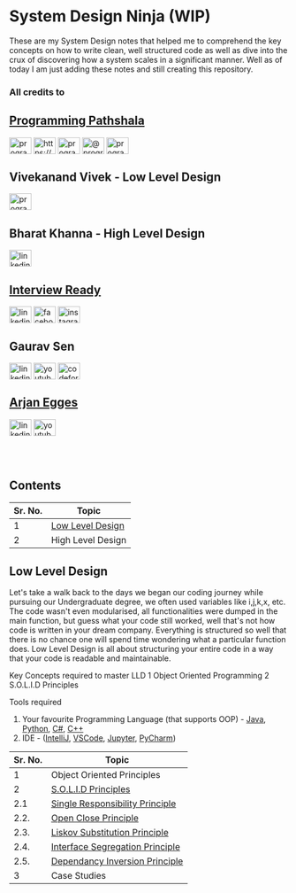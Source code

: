 # System Design Ninja (WIP)
These are my System Design notes that helped me to comprehend the key concepts on how to write clean, well structured code as well as dive into the crux of discovering how a system scales in a significant manner. Well as of today I am just adding these notes and still creating this repository. <br>

### All credits to <br>
## [Programming Pathshala](https://renaissance.programmingpathshala.com/crack-coding-interviews) <br>
<p align="left">
<a href="https://linkedin.com/school/programming-pathshala" target="blank"><img align="center" src="https://raw.githubusercontent.com/rahuldkjain/github-profile-readme-generator/master/src/images/icons/Social/linked-in-alt.svg" alt="programming-pathshala" height="30" width="40" /></a>
<a href="https://fb.com/programmingpathshala.1/" target="blank"><img align="center" src="https://raw.githubusercontent.com/rahuldkjain/github-profile-readme-generator/master/src/images/icons/Social/facebook.svg" alt="https://www.facebook.com/programmingpathshala.1/" height="30" width="40" /></a>
<a href="https://instagram.com/programmingpathshala" target="blank"><img align="center" src="https://raw.githubusercontent.com/rahuldkjain/github-profile-readme-generator/master/src/images/icons/Social/instagram.svg" alt="programmingpathshala" height="30" width="40" /></a>
<a href="https://medium.com/@programmingpathshala" target="blank"><img align="center" src="https://raw.githubusercontent.com/rahuldkjain/github-profile-readme-generator/master/src/images/icons/Social/medium.svg" alt="@programmingpathshala" height="30" width="40" /></a>
<a href="https://www.youtube.com/c/programming-pathshala" target="blank"><img align="center" src="https://raw.githubusercontent.com/rahuldkjain/github-profile-readme-generator/master/src/images/icons/Social/youtube.svg" alt="programming pathshala" height="30" width="40" /></a>
</p>

## Vivekanand Vivek - Low Level Design <br>
<p align="left">
<a href="https://in.linkedin.com/in/vivekanand-vivek-7a4ab388" target="blank"><img align="center" src="https://raw.githubusercontent.com/rahuldkjain/github-profile-readme-generator/master/src/images/icons/Social/linked-in-alt.svg" alt="programming-pathshala" height="30" width="40" /></a>
</p>

## Bharat Khanna - High Level Design <br>
<p align="left">
<a href="https://www.linkedin.com/in/bharat-khanna-717b4817b" target="blank"><img align="center" src="https://raw.githubusercontent.com/rahuldkjain/github-profile-readme-generator/master/src/images/icons/Social/linked-in-alt.svg" alt="linkedin.com" height="30" width="40" /></a>
</p>

## [Interview Ready](https://interviewready.io/) <br>
<p align="left">
<a href="https://www.linkedin.com/company/interview-ready/" target="blank"><img align="center" src="https://raw.githubusercontent.com/rahuldkjain/github-profile-readme-generator/master/src/images/icons/Social/linked-in-alt.svg" alt="linkedin.com" height="30" width="40" /></a>
<a href="https://www.facebook.com/interviewreadypage/" target="blank"><img align="center" src="https://raw.githubusercontent.com/rahuldkjain/github-profile-readme-generator/master/src/images/icons/Social/facebook.svg" alt="facebook.com" height="30" width="40" /></a>
<a href="https://www.instagram.com/interviewready" target="blank"><img align="center" src="https://raw.githubusercontent.com/rahuldkjain/github-profile-readme-generator/master/src/images/icons/Social/instagram.svg" alt="instagram.com" height="30" width="40" /></a>
</p>

## Gaurav Sen<br>
<p align="left">
<a href="https://www.linkedin.com/in/gkcs" target="blank"><img align="center" src="https://raw.githubusercontent.com/rahuldkjain/github-profile-readme-generator/master/src/images/icons/Social/linked-in-alt.svg" alt="linkedin.com" height="30" width="40" /></a>
<a href="https://www.youtube.com/c/UCRPMAqdtSgd0Ipeef7iFsKw" target="blank"><img align="center" src="https://raw.githubusercontent.com/rahuldkjain/github-profile-readme-generator/master/src/images/icons/Social/youtube.svg" alt="youtube.com" height="30" width="40" /></a>
<a href="https://codeforces.com/profile/gkcs" target="blank"><img align="center" src="https://raw.githubusercontent.com/rahuldkjain/github-profile-readme-generator/master/src/images/icons/Social/codeforces.svg" alt="codeforces.com" height="30" width="40" /></a>
</p>

## [Arjan Egges](https://github.com/ArjanCodes)<br>
<p align="left">
<a href="https://www.linkedin.com/in/arjanegges/?original_referer=https%3A%2F%2Fwww%2Egoogle%2Ecom%2F&originalSubdomain=nl" target="blank"><img align="center" src="https://raw.githubusercontent.com/rahuldkjain/github-profile-readme-generator/master/src/images/icons/Social/linked-in-alt.svg" alt="linkedin.com" height="30" width="40" /></a>
<a href="https://www.youtube.com/c/ArjanCodes/" target="blank"><img align="center" src="https://raw.githubusercontent.com/rahuldkjain/github-profile-readme-generator/master/src/images/icons/Social/youtube.svg" alt="youtube.com" height="30" width="40" /></a>
</p>


<br><br>

## Contents

| Sr. No.|        Topic       |
| ------ | -------------------|
| 1      | [Low Level Design](https://github.com/glenveigas437/SystemDesignNinja/tree/main/Low%20Level%20Design)   |
| 2      | High Level Design  |


## Low Level Design
Let's take a walk back to the days we began our coding journey while pursuing our Undergraduate degree, we often used variables like i,j,k,x, etc. The code wasn't even modularised, all functionalities were dumped in the main function, but guess what your code still worked, well that's not how code is written in your dream company. Everything is structured so well that there is no chance one will spend time wondering what a particular function does. Low Level Design is all about structuring your entire code in a way that your code is readable and maintainable.

Key Concepts required to master LLD
1 Object Oriented Programming 
2 S.O.L.I.D Principles

Tools required
1. Your favourite Programming Language (that supports OOP) - [Java](https://www.java.com/en/), [Python](https://www.python.org/), [C#](https://docs.microsoft.com/en-us/dotnet/csharp/), [C++](https://isocpp.org/)
2. IDE - ([IntelliJ](https://www.jetbrains.com/idea/download/#section=windows), [VSCode](https://code.visualstudio.com/), [Jupyter](https://jupyter.org/), [PyCharm](https://www.jetbrains.com/pycharm/download/#section=windows))

| Sr. No.|        Topic                     |
| ------ | ------------------------------   |
| 1      |  Object Oriented Principles      |
| 2      |  [S.O.L.I.D Principles](https://github.com/glenveigas437/SystemDesignNinja/blob/main/Low%20Level%20Design/SOLID%20Principles/00%20-%20SOLID.md)            |
| 2.1    |  [Single Responsibility Principle](https://github.com/glenveigas437/SystemDesignNinja/blob/main/Low%20Level%20Design/SOLID%20Principles/00%20-%20SOLID.md#1-single-responsibility-principle) |
| 2.2.   |  [Open Close Principle](https://github.com/glenveigas437/SystemDesignNinja/blob/main/Low%20Level%20Design/SOLID%20Principles/00%20-%20SOLID.md#2-open-close-principle)            |
| 2.3.   |  [Liskov Substitution Principle](https://github.com/glenveigas437/SystemDesignNinja/blob/main/Low%20Level%20Design/SOLID%20Principles/00%20-%20SOLID.md#3-liskov-responsibility-principle)  |
| 2.4.   |  [Interface Segregation Principle](https://github.com/glenveigas437/SystemDesignNinja/blob/main/Low%20Level%20Design/SOLID%20Principles/00%20-%20SOLID.md#4-interface-segregation-principle) | 
| 2.5.   |  [Dependancy Inversion Principle](https://github.com/glenveigas437/SystemDesignNinja/blob/main/Low%20Level%20Design/SOLID%20Principles/00%20-%20SOLID.md#5-dependancy-inversion-principle) |
| 3      |  Case Studies                    |



